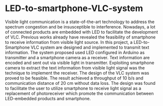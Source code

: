 # LED-to-smartphone-VLC-system

Visible light communication is a state-of-the-art technology to address the spectrum congestion and be insusceptible to interference. Nowadays, a lot of connected products are embedded with LED to facilitate the development of VLC. Previous works already have revealed the feasibility of smartphone to receive information from visible light source. In this project, a LED-to-Smartphone VLC system are designed and implemented to transmit text information. The system proposed used LED configured in Arduino as transmitter and a smartphone camera as a receiver. Text information are encoded and sent out via visible light in transmitter. Exploiting smartphone camera to extract the text information from visible light signal was the technique to implement the receiver. The design of the VLC system was proved to be feasible. The result achieved a throughput of 10 b/s and communication distance of 20 cm without data loss. The design was found to facilitate the user to utilize smartphone to receive light signal as a replacement of photoreceiver which promote the communication between LED-embedded products and smartphone.

